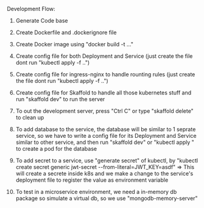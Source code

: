 Development Flow:

1. Generate Code base
2. Create Dockerfile and .dockerignore file
3. Create Docker image using "docker build -t ..."
4. Create config file for both Deployment and Service (just create the file dont run "kubectl apply -f ..")
5. Create config file for ingress-nginx to handle rounting rules (just create the file dont run "kubectl apply -f ..")
6. Create config file for Skaffold to handle all those kubernetes stuff and run "skaffold dev" to run the server
7. To out the development server, press "Ctrl C" or type "skaffold delete" to clean up

8. To add database to the service, the database will be similar to 1 seprate service, so we have to write a config file for its Deployment and Service similar to other service, and then run "skaffold dev" or "kubectl apply " to create a pod for the database
9. To add secret to a service, use "generate secret" of kubectl, by "kubectl create secret generic jwt-secret --from-literal=JWT_KEY=asdf" => This will create a secrete inside k8s and we make a change to the service's deployment file to register the value as environment variable
10. To test in a microservice environment, we need a in-memory db package so simulate a virtual db, so we use "mongodb-memory-server"
